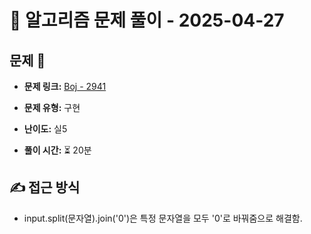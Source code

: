 # 📝 알고리즘 문제 풀이 - 2025-04-27

## 문제 📖

- **문제 링크:** [Boj - 2941](https://www.acmicpc.net/problem/2941)

- **문제 유형:** 구현

- **난이도:** 실5

- **풀이 시간:** ⏳ 20분

## ✍ 접근 방식

- input.split(문자열).join('0')은 특정 문자열을 모두 '0'로 바꿔줌으로 해결함.
